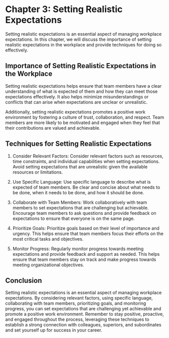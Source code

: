 Chapter 3: Setting Realistic Expectations
=========================================

Setting realistic expectations is an essential aspect of managing workplace expectations. In this chapter, we will discuss the importance of setting realistic expectations in the workplace and provide techniques for doing so effectively.

Importance of Setting Realistic Expectations in the Workplace
-------------------------------------------------------------

Setting realistic expectations helps ensure that team members have a clear understanding of what is expected of them and how they can meet those expectations effectively. It also helps minimize misunderstandings or conflicts that can arise when expectations are unclear or unrealistic.

Additionally, setting realistic expectations promotes a positive work environment by fostering a culture of trust, collaboration, and respect. Team members are more likely to be motivated and engaged when they feel that their contributions are valued and achievable.

Techniques for Setting Realistic Expectations
---------------------------------------------

1. Consider Relevant Factors: Consider relevant factors such as resources, time constraints, and individual capabilities when setting expectations. Avoid setting expectations that are unrealistic given the available resources or limitations.

2. Use Specific Language: Use specific language to describe what is expected of team members. Be clear and concise about what needs to be done, when it needs to be done, and how it should be done.

3. Collaborate with Team Members: Work collaboratively with team members to set expectations that are challenging but achievable. Encourage team members to ask questions and provide feedback on expectations to ensure that everyone is on the same page.

4. Prioritize Goals: Prioritize goals based on their level of importance and urgency. This helps ensure that team members focus their efforts on the most critical tasks and objectives.

5. Monitor Progress: Regularly monitor progress towards meeting expectations and provide feedback and support as needed. This helps ensure that team members stay on track and make progress towards meeting organizational objectives.

Conclusion
----------

Setting realistic expectations is an essential aspect of managing workplace expectations. By considering relevant factors, using specific language, collaborating with team members, prioritizing goals, and monitoring progress, you can set expectations that are challenging yet achievable and promote a positive work environment. Remember to stay positive, proactive, and engaged throughout the process, leveraging these techniques to establish a strong connection with colleagues, superiors, and subordinates and set yourself up for success in your career.
